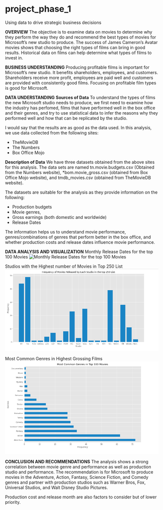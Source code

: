 # project_phase_1
Using data to drive strategic business decisions

**OVERVIEW**
The objective is to examine data on movies to determine why they perform the way they do and recommend the best types of movies for Microsoft’s new studio to produce. The success of James Cameron’s Avatar movies shows that choosing the right types of films can bring in good results. Historical data on films can help determine what types of films to invest in.


**BUSINESS UNDERSTANDING**
Producing profitable films is important for Microsoft’s new studio. It benefits shareholders, employees, and customers. Shareholders receive more profit, employees are paid well and customers are provided with consistently good films. Focusing on profitable film types is good for Microsoft.


**DATA UNDERSTANDING**
**Sources of Data**
To understand the types of films the new Microsoft studio needs to produce, we first need to examine how the industry has perfomed, films that have performed well in the box office and their genres, and try to use statistical data to infer the reasons why they performed well and how that can be replicated by the studio.

I would say that the results are as good as the data used. In this analysis, we use data collected from the following sites:

* TheMovieDB
* The Numbers
* Box Office Mojo

**Description of Data** 
We have three datasets obtained from the above sites for this analysis. The data sets are named tn.movie.budgets.csv (Obtained from the Numbers website), *bom.movie_gross.csv (obtained from Box Office Mojo website), and tmdb_movies.csv (obtained from TheMovieDB website).

The datasets are suitable for the analysis as they provide information on the following:

* Production budgets
* Movie genres,
* Gross earnings (both domestic and worldwide)
* Release Dates

The information helps us to understand movie performance, genres/combinations of genres that perform better in the box office, and whether production costs and release dates influence movie performance.


**DATA ANALYSIS AND VISUALIZATION**
Monthly Release Dates for the top 100 Movies
 ![Monthly Release Dates for the top 100 Movies](Image/image_1.png)

Studios with the Highest number of Movies in Top 250 List
 ![Studios with the Highest number of Movies in Top 250 List](Images/image_2.png)

Most Common Genres in Highest Grossing Films
 ![Most Common Genres in Highest Grossing Films](Images/image_3.png)


**CONCLUSION AND RECOMMENDATIONS**
The analysis shows a strong correlation between movie genre and performance as well as production studio and performance. The recommendation is for Microsoft to produce movies in the Adventure, Action, Fantasy, Science Fiction, and Comedy genres and partner with production studios such as Warner Bros, Fox, Universal Studios, and Walt Disney Studio Pictures. 

Production cost and release month are also factors to consider but of lower priority.
